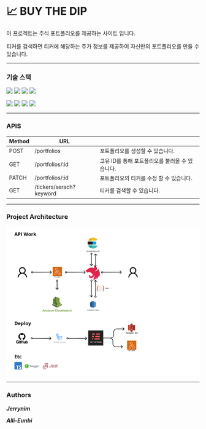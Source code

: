 # 📈 BUY THE DIP
이 프로젝트는 주식 포트폴리오를 제공하는 사이트 입니다.

티커를 검색하면 티커에 해당하는 주가 정보를 제공하여 자신만의 포트폴리오를 만들 수 있습니다.

---
### 기술 스택
<img src="https://img.shields.io/badge/node.js-339933?style=for-the-badge&logo=Node.js&logoColor=white"> <img src="https://img.shields.io/badge/mysql-4479A1?style=for-the-badge&logo=mysql&logoColor=white"> <img src="https://img.shields.io/badge/nestjs-%23E0234E.svg?style=for-the-badge&logo=nestjs&logoColor=white"> <img src="https://img.shields.io/badge/typescript-%23007ACC.svg?style=for-the-badge&logo=typescript&logoColor=white"> 

  <img src="https://img.shields.io/badge/-ElasticSearch-005571?style=for-the-badge&logo=elasticsearch"> <img src="https://img.shields.io/badge/github%20actions-%232671E5.svg?style=for-the-badge&logo=githubactions&logoColor=white"> <img src="https://img.shields.io/badge/AWS-%23FF9900.svg?style=for-the-badge&logo=amazon-aws&logoColor=white"> <img src="https://img.shields.io/badge/-jest-%23C21325?style=for-the-badge&logo=jest&logoColor=white">

---
### APIS
  |   Method | URL ||
  | --- | --- |---|
  |   POST | /portfolios | 포트폴리오를 생성할 수 있습니다.
  | GET | /portfolios/:id | 고유 ID를 통해 포트폴리오를 불러올 수 있습니다.
  |PATCH  | /portfolios/:id | 포트폴리오의 티커를 수정 할 수 있습니다.
  |GET |/tickers/serach?keyword|티커를 검색할 수 있습니다.
  
---
### Project Architecture
<img src="/architecture.png"></img>
  
---
### Authors
***Jerrynim***

***Alli-Eunbi***

